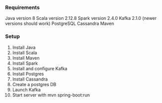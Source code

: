 ### Requirements

Java version 8
Scala version 2.12.8
Spark version 2.4.0
Kafka 2.1.0 (newer versions should work)
PostgreSQL
Cassandra
Maven

### Setup

1. Install Java
2. Install Scala
3. Install Maven
4. Install Spark
5. Install and configure Kafka
6. Install Postgres
7. Install Cassandra
8. Create a postgres DB
9. Launch Kafka
10. Start server with mvn spring-boot:run